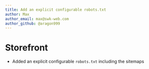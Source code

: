 ```yaml
---
title: Add an explicit configurable robots.txt
author: Max
author_email: max@swk-web.com
author_github: @aragon999
---
```

# Storefront
* Added an explicit configurable `robots.txt` including the sitemaps
